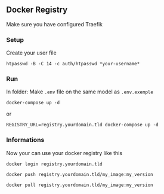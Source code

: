 ## Docker Registry

Make sure you have configured Traefik

### Setup
Create your user file
```shell
htpasswd -B -C 14 -c auth/htpasswd *your-username*
```

### Run
In folder:
Make `.env` file on the same model as `.env.exemple`
```shell
docker-compose up -d
```

or

```shell
REGISTRY_URL=registry.yourdomain.tld docker-compose up -d
```

### Informations

Now your can use your docker registry like this
```shell
docker login registry.yourdomain.tld

docker push registry.yourdomain.tld/my_image:my_version

docker pull registry.yourdomain.tld/my_image:my_version
```
